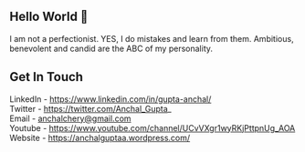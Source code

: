 ## Hello World 👋

I am not a perfectionist. YES, I do mistakes and learn from them. Ambitious, benevolent and candid are the ABC of my personality.

## Get In Touch 

LinkedIn - https://www.linkedin.com/in/gupta-anchal/ <br />
Twitter - https://twitter.com/Anchal_Gupta_ <br />
Email - anchalchery@gmail.com <br />
Youtube - https://www.youtube.com/channel/UCvVXgr1wyRKjPttpnUg_AOA <br/>
Website - https://anchalguptaa.wordpress.com/
